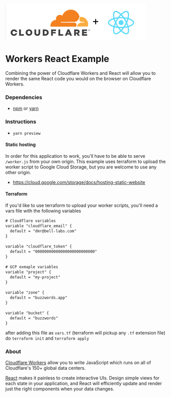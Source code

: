![Cloudflare GraphQL Gateway](/img/workers-react.png)

Workers React Example
====
Combining the power of Cloudflare Workers and React will allow you to render the
same React code you would on the browser on Cloudflare Workers.

### Dependencies
- [npm](https://www.npmjs.com/get-npm) or [yarn](https://yarnpkg.com/en/docs/install#debian-stable)

### Instructions

- `yarn preview`

#### Static hosting
In order for this application to work, you'll have to be able to serve `/worker.js` from your own origin. 
This example uses terraform to upload the worker script to Google Cloud Storage, but you are welcome to 
use any other origin.
- https://cloud.google.com/storage/docs/hosting-static-website

#### Terraform
If you'd like to use terraform to upload your worker scripts, you'll need a
vars file with the following variables

```hcl
# Cloudflare variables
variable "cloudflare_email" {
  default = "dmr@bell-labs.com"
}

variable "cloudflare_token" {
  default = "00000000000000000000000000"
}

# GCP exmaple variables
variable "project" {
  default = "my-project"
}

variable "zone" {
  default = "buzzwords.app"
}

variable "bucket" {
  default = "buzzwords"
}
```
after adding this file as `vars.tf` (terraform will pickup any `.tf` extension file) do
`terraform init` and `terraform apply`


### About
[Cloudflare Workers](http://developers.cloudflare.com/workers/) allow you to write JavaScript which runs on all of Cloudflare's
150+ global data centers.

[React](https://reactjs.org) makes it painless to create interactive UIs. Design simple views for each state in your application, and React will efficiently update and render just the right components when your data changes.
